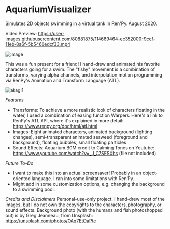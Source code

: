 # AquariumVisualizer
Simulates 2D objects swimming in a virtual tank in Ren'Py. August 2020.

Video Preview:
https://user-images.githubusercontent.com/80881875/114669464-ec352000-9ccf-11eb-8a6f-5b5460edcf33.mp4

![image](https://user-images.githubusercontent.com/80881875/113245316-b1b99500-9284-11eb-99b4-ae55a469a162.png)

This was a fun present for a friend! I hand-drew and animated his favorite characters going for a swim. The "fishy" movement is a combination of transforms, varying alpha channels, and interpolation motion programming via RenPy's Animation and Transform Language (ATL).

![akagi1](https://user-images.githubusercontent.com/80881875/113247044-2f32d480-9288-11eb-8848-43f66b92b417.png)

*Features*
 - Transforms: To achieve a more realistic look of characters floating in the water, I used a combination of easing function Warpers. Here's a link to RenPy's ATL API, where it's explained in more detail: https://www.renpy.org/doc/html/atl.html
 - Images: Eight animated characters, animated background (lighting changes), semi-transparent animated seaweed (foreground and background), floating bubbles, small floating particles
 - Sound Effects: Aquarium BGM credit to Calming Tones on Youtube: https://www.youtube.com/watch?v=_J_C7SESXhs (file not included)

*Future To-Do*
- I want to make this into an actual screensaver! Probably in an object-oriented language. I ran into some limitations with Ren'Py.
- Might add in some customization options, e.g. changing the background to a swimming pool.

*Credits and Disclaimers*
Personal-use-only project. I hand-drew most of the images, but I do not own the copyrights to the characters, photography, or sound effects.
Background photo (with the humans and fish photoshopped out) is by Greg Jeanneau, from Unsplash: https://unsplash.com/photos/OAq7EtOaPtc

